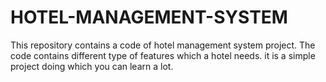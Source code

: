 # HOTEL-MANAGEMENT-SYSTEM
This repository contains a  code of hotel management system project. The code contains different type of features which a hotel needs.
it is a simple project doing which  you can learn a lot.
